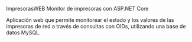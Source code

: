 ImpresorasWEB
Monitor de impresoras con ASP.NET Core

Aplicación web que permite monitorear el estado y los valores de las impresoras de red a través de consultas con OIDs, utilizando una base de datos MySQL.
